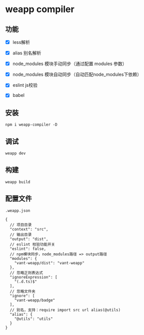 # weapp compiler

## 功能

- [x] less解析
- [x] alias 别名解析
- [x] node_modules 模块手动同步（通过配置 modules 参数）
- [x] node_modules 模块自动同步（自动匹配node_modules下依赖）
- [x] eslint js校验
- [x] babel


## 安装

```node
npm i weapp-compiler -D
```

## 调试

```node
weapp dev
```

## 构建

```node
weapp build
```


## 配置文件

```node
.weapp.json

{
  // 项目目录
  "context": "src",
  // 输出目录
  "output": "dist",
  // eslint 校验功能开关
  "eslint": false,
  // npm模块同步，node_modules路径 => output路径
  "modules": {
    "vant-weapp/dist": "vant-weapp"
  },
  // 忽略正则表达式
  "ignoreExpression": [
    "(.d.ts)$"
  ],
  // 忽略文件夹
  "ignore": [
    "vant-weapp/badge"
  ],
  // 别名，支持：require import src url alias(@utils)
  "alias": {
    "@utils": "utils"
  }
}
```
